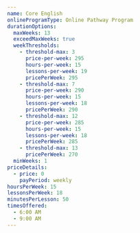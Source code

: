 ```yaml
---
name: Core English
onlineProgramType: Online Pathway Program
durationOptions:
  maxWeeks: 13
  exceedMaxWeeks: true
  weekThresholds:
    - threshold-max: 3
      price-per-week: 295
      hours-per-week: 15
      lessons-per-week: 19
      pricePerWeek: 295
    - threshold-max: 7
      price-per-week: 290
      hours-per-week: 15
      lessons-per-week: 18
      pricePerWeek: 290
    - threshold-max: 12
      price-per-week: 285
      hours-per-week: 15
      lessons-per-week: 18
      pricePerWeek: 285
    - threshold-max: 13
      pricePerWeek: 270
  minWeeks: 1
priceDetails:
  - price: 0
    payPeriod: weekly
hoursPerWeek: 15
lessonsPerWeek: 18
minutesPerLesson: 50
timesOffered:
  - 6:00 AM
  - 9:00 AM
---
```

